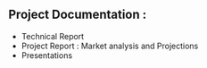 ## Project Documentation : 
  - Technical Report
  - Project Report : Market analysis and Projections
  - Presentations
